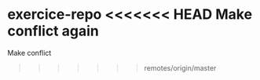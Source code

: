 
 exercice-repo
<<<<<<< HEAD
Make conflict again
=======
Make conflict
>>>>>>> remotes/origin/master


